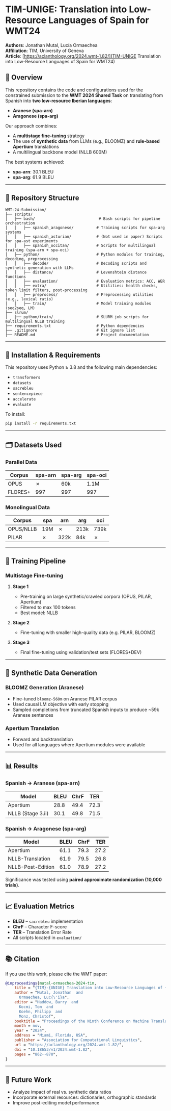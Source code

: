 # TIM-UNIGE: Translation into Low-Resource Languages of Spain for WMT24

**Authors**: Jonathan Mutal, Lucía Ormaechea  
**Affiliation**: TIM, University of Geneva  
**Article**: [https://aclanthology.org/2024.wmt-1.82/](TIM-UNIGE Translation into Low-Resource Languages of Spain for WMT24)

## 📝 Overview

This repository contains the code and configurations used for the constrained submission to the **WMT 2024 Shared Task** on translating from Spanish into **two low-resource Iberian languages**:  
- **Aranese (spa-arn)**  
- **Aragonese (spa-arg)**  

Our approach combines:
- A **multistage fine-tuning** strategy  
- The use of **synthetic data** from LLMs (e.g., BLOOMZ) and **rule-based Apertium** translations  
- A multilingual backbone model (NLLB 600M)  

The best systems achieved:
- **spa-arn**: 30.1 BLEU  
- **spa-arg**: 61.9 BLEU  

---

## 📂 Repository Structure

```
WMT-24-Submission/
├── scripts/
│   ├── bash/                            # Bash scripts for pipeline orchestration
│   │   ├── spanish_aragonese/          # Training scripts for spa-arg systems
│   │   ├── spanish_asturian/           # (Not used in paper) Scripts for spa-ast experiments
│   │   ├── spanish_occitan/            # Scripts for multilingual training (spa-arn + spa-oci)
│   ├── python/                         # Python modules for training, decoding, preprocessing
│   │   ├── decode/                     # Decoding scripts and synthetic generation with LLMs
│   │   ├── distance/                   # Levenshtein distance functions
│   │   ├── evaluation/                 # Evaluation metrics: ACC, WER
│   │   ├── extra/                      # Utilities: health checks, token limit filters, post-processing
│   │   ├── preprocess/                 # Preprocessing utilities (e.g., lexical ratio)
│   │   ├── train/                      # Model training modules (seq2seq, LM)
├── slrum/
│   ├── python/train/                   # SLURM job scripts for multilingual NLLB training
├── requirements.txt                    # Python dependencies
├── .gitignore                          # Git ignore list
├── README.md                           # Project documentation
```

---

## 🔧 Installation & Requirements

This repository uses Python ≥ 3.8 and the following main dependencies:
- `transformers`
- `datasets`
- `sacrebleu`
- `sentencepiece`
- `accelerate`
- `evaluate`

To install:
```bash
pip install -r requirements.txt
```

---

## 🗂️ Datasets Used

### Parallel Data
| Corpus         | spa-arn | spa-arg | spa-oci |
|----------------|---------|---------|---------|
| OPUS           | ✗       | 60k     | 1.1M    |
| FLORES+        | 997     | 997     | 997     |

### Monolingual Data
| Corpus         | spa     | arn     | arg     | oci     |
|----------------|---------|---------|---------|---------|
| OPUS/NLLB      | 19M     | ✗       | 213k    | 739k    |
| PILAR          | ✗       | 322k    | 84k     | ✗       |

---

## 🧪 Training Pipeline

### Multistage Fine-tuning

1. **Stage 1**  
   - Pre-training on large synthetic/crawled corpora (OPUS, PILAR, Apertium)
   - Filtered to max 100 tokens
   - Best model: NLLB

2. **Stage 2**  
   - Fine-tuning with smaller high-quality data (e.g. PILAR, BLOOMZ)

3. **Stage 3**  
   - Final fine-tuning using validation/test sets (FLORES+DEV)

---

## 🧠 Synthetic Data Generation

### BLOOMZ Generation (Aranese)
- Fine-tuned `bloomz-560m` on Aranese PILAR corpus
- Used causal LM objective with early stopping
- Sampled completions from truncated Spanish inputs to produce ~59k Aranese sentences

### Apertium Translation
- Forward and backtranslation
- Used for all languages where Apertium modules were available

---

## 📊 Results

### Spanish → Aranese (spa-arn)

| Model               | BLEU | ChrF | TER  |
|---------------------|------|------|------|
| Apertium            | 28.8 | 49.4 | 72.3 |
| NLLB (Stage 3.ii)   | 30.1 | 49.8 | 71.5 |

### Spanish → Aragonese (spa-arg)

| Model                  | BLEU | ChrF | TER  |
|------------------------|------|------|------|
| Apertium               | 61.1 | 79.3 | 27.2 |
| NLLB-Translation       | 61.9 | 79.5 | 26.8 |
| NLLB-Post-Edition      | 61.0 | 78.9 | 27.2 |

Significance was tested using **paired approximate randomization (10,000 trials)**.

---

## 📈 Evaluation Metrics

- **BLEU** – `sacrebleu` implementation  
- **ChrF** – Character F-score  
- **TER** – Translation Error Rate  
- All scripts located in `evaluation/`

---

## 📚 Citation

If you use this work, please cite the WMT paper:

```bibtex
@inproceedings{mutal-ormaechea-2024-tim,
    title = "{TIM}-{UNIGE} Translation into Low-Resource Languages of {S}pain for {WMT}24",
    author = "Mutal, Jonathan  and
      Ormaechea, Luc{\'i}a",
    editor = "Haddow, Barry  and
      Kocmi, Tom  and
      Koehn, Philipp  and
      Monz, Christof",
    booktitle = "Proceedings of the Ninth Conference on Machine Translation",
    month = nov,
    year = "2024",
    address = "Miami, Florida, USA",
    publisher = "Association for Computational Linguistics",
    url = "https://aclanthology.org/2024.wmt-1.82/",
    doi = "10.18653/v1/2024.wmt-1.82",
    pages = "862--870",
}
```

---

## 🧭 Future Work

- Analyze impact of real vs. synthetic data ratios  
- Incorporate external resources: dictionaries, orthographic standards  
- Improve post-editing model performance
